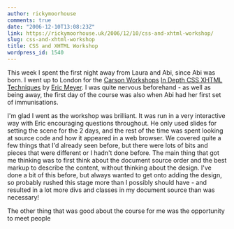 ```yaml
---
author: rickymoorhouse
comments: true
date: "2006-12-10T13:08:23Z"
link: https://rickymoorhouse.uk/2006/12/10/css-and-xhtml-workshop/
slug: css-and-xhtml-workshop
title: CSS and XHTML Workshop
wordpress_id: 1540
---
```


This week I spent the first night away from Laura and Abi, since Abi was born. I went up to London for the [Carson Workshops](http://carsonworkshops.com) [In Depth CSS XHTML Techniques](http://carsonworkshops.com/design-dev/meyer/7-8DEC2006.html) by [Eric Meyer](http://meyerweb.com). I was quite nervous beforehand - as well as being away, the first day of the course was also when Abi had her first set of immunisations. 





I'm glad I went as the workshop was brilliant. It was run in a very interactive way with Eric encouraging questions throughout. He only used slides for setting the scene for the 2 days, and the rest of the time was spent looking at source code and how it appeared in a web browser. We covered quite a few things that I'd already seen before, but there were lots of bits and pieces that were different or I hadn't done before. The main thing that got me thinking was to first think about the document source order and the best markup to describe the content, without thinking about the design. I've done a bit of this before, but always wanted to get onto adding the design, so probably rushed this stage more than I possibly should have - and resulted in a lot more divs and classes in my document source than was necessary! 





The other thing that was good about the course for me was the opportunity to meet people 
